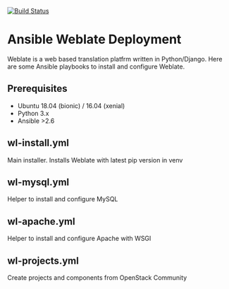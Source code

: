 [![Build Status](https://travis-ci.org/eumel8/ansible-weblate.svg?branch=master)](https://travis-ci.org/eumel8/ansible-weblate)

Ansible Weblate Deployment
==========================

Weblate is a web based translation platfrm written in Python/Django.
Here are some Ansible playbooks to install and configure Weblate.

Prerequisites
-------------

- Ubuntu 18.04 (bionic) / 16.04 (xenial)
- Python 3.x
- Ansible >2.6

wl-install.yml  
--------------

Main installer. Installs Weblate with latest pip version in venv

wl-mysql.yml  
------------

Helper to install and configure MySQL

wl-apache.yml  
-------------

Helper to install and configure Apache with WSGI

wl-projects.yml
---------------

Create projects and components from OpenStack Community
